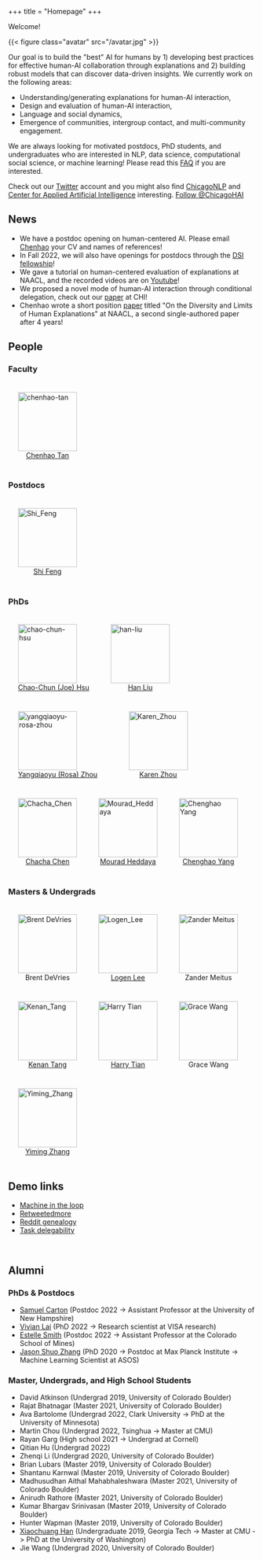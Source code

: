 +++
title = "Homepage"
+++

Welcome!

{{< figure class="avatar" src="/avatar.jpg" >}}

Our goal is to build the "best" AI for humans by 1) developing best practices for effective human-AI collaboration through explanations and 2) building robust models that can discover data-driven insights.
We currently work on the following areas:

* Understanding/generating explanations for human-AI interaction,
* Design and evaluation of human-AI interaction,
* Language and social dynamics,
* Emergence of communities, intergroup contact, and multi-community engagement.



We are always looking for motivated postdocs, PhD students, and undergraduates who are interested in NLP, data science, computational social science, or machine learning! Please read this [FAQ](https://chenhaot.com/faq.html) if you are interested. 

Check out our [Twitter](https://twitter.com/ChicagoHAI) account and you might also find [ChicagoNLP](https://twitter.com/ChicagoNLP) and [Center for Applied Artificial Intelligence](https://www.chicagobooth.edu/research/center-for-applied-artificial-intelligence) interesting.
<a href="https://twitter.com/ChicagoHAI?ref_src=twsrc%5Etfw" class="twitter-follow-button" data-show-count="false">Follow @ChicagoHAI</a><script async src="https://platform.twitter.com/widgets.js" charset="utf-8"></script>


## News

* We have a postdoc opening on human-centered AI. Please email [Chenhao](https://chenhaot.com/contact.html) your CV and names of references!
* In Fall 2022, we will also have openings for postdocs through the [DSI fellowship](http://datascience.uchicago.edu/engage/fellowships/)!
* We gave a tutorial on human-centered evaluation of explanations at NAACL, and the recorded videos are on [Youtube](https://www.youtube.com/playlist?list=PLegWUnz91Wfu7zWCcFemUv40M9kIikCjZ)!
* We proposed a novel mode of human-AI interaction through conditional delegation, check out our [paper](https://arxiv.org/abs/2204.11788) at CHI!
* Chenhao wrote a short position [paper](https://aclanthology.org/2022.naacl-main.158.pdf) titled "On the Diversity and Limits of Human Explanations" at NAACL, a second single-authored paper after 4 years!


## People
### Faculty


<!-- * [Chenhao Tan](https://chenhaot.com) -->
<figure style="display:inline-block;margin:20px;">
    <img src="/chenhao.jpg" alt="chenhao-tan" style="vertical-align:top;width:120px;" />
    <figcaption style="text-align:center;">
        <a href="https://chenhaot.com">Chenhao Tan</a>
    </figcaption>
</figure>

### Postdocs
<figure class="photo" style="display:inline-block;margin:20px;">
    <img src="Shi_Feng.jpeg" alt="Shi_Feng" style="vertical-align:top;width:120px;" />
    <figcaption style="text-align:center;">
        <a href="http://www.shifeng.umiacs.io/">Shi Feng</a>
    </figcaption>
</figure>

### PhDs

<figure class="photo" style="display:inline-block;margin:20px;">
    <img src="/joe.png" alt="chao-chun-hsu" style="vertical-align:top;width:120px;" />
    <figcaption style="text-align:center;">
        <a href="https://chaochunhsu.github.io/">Chao-Chun (Joe) Hsu</a>
    </figcaption>
</figure>
<figure class="photo" style="display:inline-block;margin:20px;">
    <img src="/han.png" alt="han-liu" style="vertical-align:top;width:120px;" />
    <figcaption style="text-align:center;">
        <a href="https://hanliuai.github.io/">Han Liu</a>
    </figcaption>
</figure>
<figure class="photo" style="display:inline-block;margin:20px;">
    <img src="/rosa.png" alt="yangqiaoyu-rosa-zhou" style="vertical-align:top;width:120px;" />
    <figcaption style="text-align:center;">
        <a href="https://rosafish.github.io/">Yangqiaoyu (Rosa) Zhou</a>
    </figcaption>
</figure>
<figure class="photo" style="display:inline-block;">
    <img src="Karen_Zhou.jpg" alt="Karen_Zhou" style="vertical-align:top;width:120px;" />
    <figcaption style="text-align:center;">
        <a href="https://karen-zhou.com/">Karen Zhou</a>
    </figcaption>
</figure>
<figure class="photo"  style="display:inline-block;margin:20px;">
    <img src="chacha_1.jpg" alt="Chacha_Chen" style="vertical-align:top;width:120px;" />
    <figcaption style="text-align:center;">
        <a href="https://chacha-chen.github.io">Chacha Chen</a>
    </figcaption>
</figure>
<figure class="photo"  style="display:inline-block;margin:20px;">
    <img src="Mourad_Heddaya.jpeg" alt="Mourad_Heddaya" style="vertical-align:top;width:120px;" />
    <figcaption style="text-align:center;">
        <a href="https://people.cs.uchicago.edu/~mourad/">Mourad Heddaya</a>
    </figcaption>
</figure>
<figure class="photo"  style="display:inline-block;margin:20px;">
    <img src="chenghao_yang.png" alt="Chenghao Yang" style="vertical-align:top;width:120px;" />
    <figcaption style="text-align:center;">
        <a href="https://yangalan123.github.io">Chenghao Yang</a>
    </figcaption>
</figure>

### Masters & Undergrads

<figure class="photo"  style="display:inline-block;margin:20px;">
    <img src="devriesbp-chai.jpg" alt="Brent DeVries" style="vertical-align:top;width:120px;" />
    <figcaption style="text-align:center;">
        Brent DeVries
    </figcaption>
</figure>
<figure class="photo"  style="display:inline-block;margin:20px;">
    <img src="Logen_Lee.jpeg" alt="Logen_Lee" style="vertical-align:top;width:120px;" />
    <figcaption style="text-align:center;">
        <a href="https://logenleedev.github.io/">Logen Lee</a>
    </figcaption>
</figure>
<figure class="photo"  style="display:inline-block;margin:20px;">
    <img src="zander.jpg" alt="Zander Meitus" style="vertical-align:top;width:120px;" />
    <figcaption style="text-align:center;">
        Zander Meitus
    </figcaption>
</figure>
<figure class="photo"  style="display:inline-block;margin:20px;">
    <img src="Kenan_Tang.JPG" alt="Kenan_Tang" style="vertical-align:top;width:120px;" />
    <figcaption style="text-align:center;">
        <a href="https://kenantang.github.io/page/">Kenan Tang</a>
    </figcaption>
</figure>
<figure class="photo"  style="display:inline-block;margin:20px;">
    <img src="harry_tian.png" alt="Harry Tian" style="vertical-align:top;width:120px;" />
    <figcaption style="text-align:center;">
        <a href="https://twitter.com/HarryTian17">Harry Tian</a>
    </figcaption>
</figure>
<figure class="photo"  style="display:inline-block;margin:20px;">
    <img src="grace.png" alt="Grace Wang" style="vertical-align:top;width:120px;" />
    <figcaption style="text-align:center;">
        Grace Wang
    </figcaption>
</figure>
<figure class="photo"  style="display:inline-block;margin:20px;">
    <img src="Yiming_Zhang.png" alt="Yiming_Zhang" style="vertical-align:top;width:120px;" />
    <figcaption style="text-align:center;">
        <a href="https://y0mingzhang.github.io/">Yiming Zhang</a>
    </figcaption>
</figure>



## Demo links
* [Machine in the loop](https://machineintheloop.com/)
* [Retweetedmore](https://chenhaot.com/retweetedmore)
* [Reddit genealogy](https://redditvisualization.herokuapp.com/)
* [Task delegability](https://delegability.github.io/)
<br>

## Alumni

### PhDs & Postdocs
* [Samuel Carton](https://shcarton.github.io/) (Postdoc 2022 -> Assistant Professor at the University of New Hampshire)
* [Vivian Lai](https://vivlai.github.io/) (PhD 2022 -> Research scientist at VISA research) 
* [Estelle Smith](https://estellesmithphd.com) (Postdoc 2022 -> Assistant Professor at the Colorado School of Mines)
* [Jason Shuo Zhang](http://www.jasondarkblue.com/) (PhD 2020 -> Postdoc at Max Planck Institute -> Machine Learning Scientist at ASOS)

### Master, Undergrads, and High School Students
* David Atkinson (Undergrad 2019, University of Colorado Boulder)
* Rajat Bhatnagar (Master 2021, University of Colorado Boulder)
* Ava Bartolome (Undergrad 2022, Clark University -> PhD at the University of Minnesota)
* Martin Chou (Undergrad 2022, Tsinghua -> Master at CMU)
* Rayan Garg (High school 2021 -> Undergrad at Cornell)
* Qitian Hu (Undergrad 2022)
* Zhenqi Li (Undergrad 2020, University of Colorado Boulder)
* Brian Lubars (Master 2019, University of Colorado Boulder)
* Shantanu Karnwal (Master 2019, University of Colorado Boulder)
* Madhusudhan Aithal Mahabhaleshwara (Master 2021, University of Colorado Boulder)
* Anirudh Rathore (Master 2021, University of Colorado Boulder)
* Kumar Bhargav Srinivasan (Master 2019, University of Colorado Boulder)
* Hunter Wapman (Master 2019, University of Colorado Boulder)
* [Xiaochuang Han](https://xhan77.github.io/) (Undergraduate 2019, Georgia Tech -> Master at CMU -> PhD at the University of Washington)
* Jie Wang (Undergrad 2020, University of Colorado Boulder)



